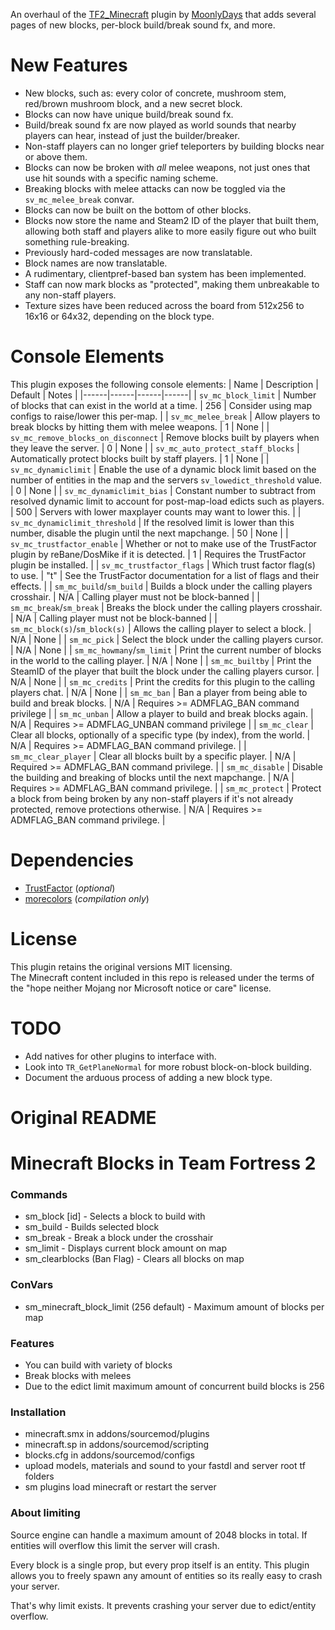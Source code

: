 An overhaul of the [TF2_Minecraft](https://github.com/MoonlyDays/TF2_MinecraftBlocks) plugin by [MoonlyDays](https://github.com/MoonlyDays) that adds several pages of new blocks, per-block build/break sound fx, and more.

New Features
==================
- New blocks, such as: every color of concrete, mushroom stem, red/brown mushroom block, and a new secret block.
- Blocks can now have unique build/break sound fx.
- Build/break sound fx are now played as world sounds that nearby players can hear, instead of just the builder/breaker.
- Non-staff players can no longer grief teleporters by building blocks near or above them.
- Blocks can now be broken with *all* melee weapons, not just ones that use hit sounds with a specific naming scheme.
- Breaking blocks with melee attacks can now be toggled via the `sv_mc_melee_break` convar.
- Blocks can now be built on the bottom of other blocks.
- Blocks now store the name and Steam2 ID of the player that built them, allowing both staff and players alike to more easily figure out who built something rule-breaking.
- Previously hard-coded messages are now translatable.
- Block names are now translatable.
- A rudimentary, clientpref-based ban system has been implemented.
- Staff can now mark blocks as "protected", making them unbreakable to any non-staff players.
- Texture sizes have been reduced across the board from 512x256 to 16x16 or 64x32, depending on the block type.

Console Elements
==================
This plugin exposes the following console elements:
| Name | Description | Default | Notes |
|------|------|------|------|
| `sv_mc_block_limit` | Number of blocks that can exist in the world at a time. | 256 | Consider using map configs to raise/lower this per-map. |
| `sv_mc_melee_break` | Allow players to break blocks by hitting them with melee weapons. | 1 | None |
| `sv_mc_remove_blocks_on_disconnect` | Remove blocks built by players when they leave the server. | 0 | None |
| `sv_mc_auto_protect_staff_blocks` | Automatically protect blocks built by staff players. | 1 | None |
| `sv_mc_dynamiclimit` | Enable the use of a dynamic block limit based on the number of entities in the map and the servers `sv_lowedict_threshold` value. | 0 | None |
| `sv_mc_dynamiclimit_bias` | Constant number to subtract from resolved dynamic limit to account for post-map-load edicts such as players. | 500 | Servers with lower maxplayer counts may want to lower this. |
| `sv_mc_dynamiclimit_threshold` | If the resolved limit is lower than this number, disable the plugin until the next mapchange. | 50 | None |
| `sv_mc_trustfactor_enable` | Whether or not to make use of the TrustFactor plugin by reBane/DosMike if it is detected. | 1 | Requires the TrustFactor plugin be installed. |
| `sv_mc_trustfactor_flags` | Which trust factor flag(s) to use. | "t" | See the TrustFactor documentation for a list of flags and their effects. |
| `sm_mc_build`/`sm_build` | Builds a block under the calling players crosshair. | N/A | Calling player must not be block-banned |
| `sm_mc_break`/`sm_break` | Breaks the block under the calling players crosshair. | N/A | Calling player must not be block-banned |
| `sm_mc_block(s)`/`sm_block(s)` | Allows the calling player to select a block. | N/A | None |
| `sm_mc_pick` | Select the block under the calling players cursor. | N/A | None |
| `sm_mc_howmany`/`sm_limit` | Print the current number of blocks in the world to the calling player. | N/A | None |
| `sm_mc_builtby` | Print the SteamID of the player that built the block under the calling players cursor. | N/A | None |
| `sm_mc_credits` | Print the credits for this plugin to the calling players chat. | N/A | None |
| `sm_mc_ban` | Ban a player from being able to build and break blocks. | N/A | Requires >= ADMFLAG_BAN command privilege |
| `sm_mc_unban` | Allow a player to build and break blocks again. | N/A | Requires >= ADMFLAG_UNBAN command privilege |
| `sm_mc_clear` | Clear all blocks, optionally of a specific type (by index), from the world. | N/A | Requires >= ADMFLAG_BAN command privilege. |
| `sm_mc_clear_player` | Clear all blocks built by a specific player. | N/A | Required >= ADMFLAG_BAN command privilege. |
| `sm_mc_disable` | Disable the building and breaking of blocks until the next mapchange. | N/A | Requires >= ADMFLAG_BAN command privilege. |
| `sm_mc_protect` | Protect a block from being broken by any non-staff players if it's not already protected, remove protections otherwise. | N/A | Requires >= ADMFLAG_BAN command privilege. |

Dependencies
==================

- [TrustFactor](https://github.com/DosMike/SM-TrustFactor) (*optional*)
- [morecolors](https://raw.githubusercontent.com/DoctorMcKay/sourcemod-plugins/master/scripting/include/morecolors.inc) (*compilation only*)

License
==================
This plugin retains the original versions MIT licensing.  
The Minecraft content included in this repo is released under the terms of the "hope neither Mojang nor Microsoft notice or care" license.

TODO
==================
- Add natives for other plugins to interface with.
- Look into `TR_GetPlaneNormal` for more robust block-on-block building.
- Document the arduous process of adding a new block type.

Original README
==================

# Minecraft Blocks in Team Fortress 2
### Commands
- sm_block [id] - Selects a block to build with
- sm_build - Builds selected block
- sm_break - Break a block under the crosshair
- sm_limit - Displays current block amount on map
- sm_clearblocks (Ban Flag) - Clears all blocks on map

### ConVars
- sm_minecraft_block_limit (256 default) - Maximum amount of blocks per map

### Features
- You can build with variety of blocks
- Break blocks with melees
- Due to the edict limit maximum amount of concurrent build blocks is 256

### Installation
- minecraft.smx in addons/sourcemod/plugins
- minecraft.sp in addons/sourcemod/scripting
- blocks.cfg in addons/sourcemod/configs
- upload models, materials and sound to your fastdl and server root tf folders
- sm plugins load minecraft or restart the server

### About limiting
Source engine can handle a maximum amount of 2048 blocks in total. If entities will overflow this limit the server will crash.

Every block is a single prop, but every prop itself is an entity. This plugin allows you to freely spawn any amount of entities so its really easy to crash your server.

That's why limit exists. It prevents crashing your server due to edict/entity overflow. 
